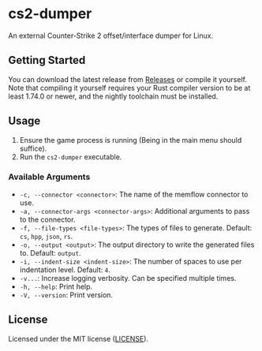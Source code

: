 # cs2-dumper

An external Counter-Strike 2 offset/interface dumper for Linux.

## Getting Started

You can download the latest release from [Releases](https://github.com/a2x/cs2-dumper/releases) or compile it yourself.
Note that compiling it yourself requires your Rust compiler version to be at least 1.74.0 or newer, and the nightly
toolchain must be installed.

## Usage

1. Ensure the game process is running (Being in the main menu should suffice).
2. Run the `cs2-dumper` executable.

### Available Arguments

- `-c, --connector <connector>`: The name of the memflow connector to use.
- `-a, --connector-args <connector-args>`: Additional arguments to pass to the connector.
- `-f, --file-types <file-types>`: The types of files to generate. Default: `cs`, `hpp`,  `json`, `rs`.
- `-o, --output <output>`: The output directory to write the generated files to. Default: `output`.
- `-i, --indent-size <indent-size>`: The number of spaces to use per indentation level. Default: `4`.
- `-v...`: Increase logging verbosity. Can be specified multiple times.
- `-h, --help`: Print help.
- `-V, --version`: Print version.

## License

Licensed under the MIT license ([LICENSE](./LICENSE)).
